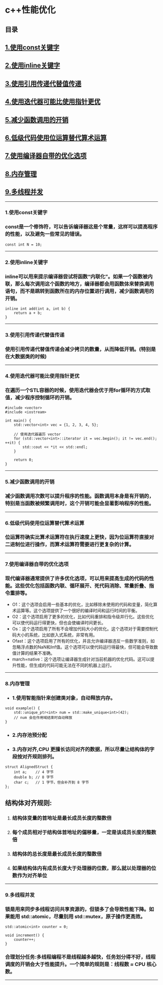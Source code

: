 # c++性能优化
## 目录
## [1.使用const关键字](#1)
## [2.使用inline关键字](#2)
## [3.使用引用传递代替值传递](#3)
## [4.使用迭代器可能比使用指针更优](#4)
## [5.减少函数调用的开销](#5)
## [6.低级代码使用位运算替代算术运算](#6)
## [7.使用编译器自带的优化选项](#7)
## [8.内存管理](#8)
## [9.多线程并发](#9)
---
<h3 id="1">1.使用const关键字</h3>

### const是一个修饰符，可以告诉编译器这是个常量，这样可以提高程序的性能，以及避免一些常见的错误。
```
const int N = 10;
```
---
<h3 id="2">2.使用inline关键字</h3>

### inline可以用来提示编译器尝试将函数“内联化”。如果一个函数被内联，那么每次调用这个函数的地方，编译器都会用函数体来替换调用语句，而不是跳转到函数所在的内存位置进行调用，减少函数调用的开销。
```
inline int add(int a, int b) {
    return a + b;
}
```
---
<h3 id="3">3.使用引用传递代替值传递</h3>

### 使用引用传递代替值传递会减少拷贝的数量，从而降低开销。(特别是在大数据类的时候)
---
<h3 id="4">4.使用迭代器可能比使用指针更优</h3>

### 在遍历一个STL容器的时候，使用迭代器会优于用for循环的方式取值，减少程序控制循环的开销。
```
#include <vector>
#include <iostream>

int main() {
    std::vector<int> vec = {1, 2, 3, 4, 5};

    // 使用迭代器遍历 vector
    for (std::vector<int>::iterator it = vec.begin(); it != vec.end(); ++it) {
        std::cout << *it << std::endl;
    }

    return 0;
}
```
---
<h3 id="5">5.减少函数调用的开销</h3>

### 减少函数调用次数可以提升程序的性能。函数调用本身是有开销的，特别是当函数被频繁调用时，这个开销可能会显著影响程序的性能。
---
<h3 id="6">6.低级代码使用位运算替代算术运算</h3>

### 位运算符确实比算术运算符在执行速度上更快，因为位运算符直接对二进制位进行操作，而算术运算符需要进行更复杂的计算。
---
<h3 id="7">7.使用编译器自带的优化选项</h3>

### 现代编译器通常提供了许多优化选项，可以用来提高生成的代码的性能。这些优化包括函数内联、循环展开、死代码消除、常量折叠、指令重排等。
- O1：这个选项会启用一些基本的优化，比如移除未使用的代码和变量，简化算术运算等。这个选项提供了一个很好的编译时间和运行时间的平衡。
- O2：这个选项启用了更多的优化，比如代码重排和指令级并行化。这些优化可以使代码运行得更快，但也会使编译时间更长。
- Os：这个选项启用了所有不会增加代码大小的优化。这个选项对于需要控制代码大小的系统，比如嵌入式系统，非常有用。
- Ofast：这个选项启用了所有的优化，并且允许编译器违反一些数学准则，如忽略浮点数的NaN和Inf值。这个选项可以使代码运行得最快，但可能会导致数值计算的结果不准确。
- march=native：这个选项让编译器生成针对当前机器的优化代码。这可以提升性能，但生成的代码可能无法在不同的机器上运行。
---
<h3 id="8">8.内存管理</h3>

- ### 1.使用智能指针来创建类对象，自动释放内存。
```
void example() {
    std::unique_ptr<int> num = std::make_unique<int>(42);
    // num 会在作用域结束时自动释放
}

```
- ### 2.内存池预分配
- ### 3.内存对齐,CPU 更擅长访问对齐的数据，所以尽量让结构体的字段按对齐规则排列。
```
struct AlignedStruct {
    int a;    // 4 字节
    double b; // 8 字节
    char c;   // 1 字节，但会补齐到 8 字节
};

```
## 结构体对齐规则:
1. ### 结构体变量的首地址是最长成员长度的整数倍
2. ### 每个成员相对于结构体首地址的偏移量，一定是该成员长度的整数倍
3. ### 结构体的总长度是最长成员长度的整数倍
4. ### 如果结构体内有成员长度大于处理器的位数，那么就以处理器的位数作为对齐单位
---
<h3 id="9">9.多线程并发</h3>

### 锁是用来同步多线程访问共享资源的，但锁多了会导致性能下降。如果能用 std::atomic，尽量别用 std::mutex，原子操作更高效。
```
std::atomic<int> counter = 0;

void increment() {
    counter++;
}

```
### 合理划分任务:多线程编程不是线程越多越快，任务划分得不好，线程调度的开销会大于性能提升。一个简单的规则是：线程数 ≈ CPU 核心数。
---
